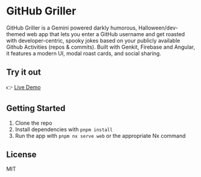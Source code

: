 # GitHub Griller

GitHub Griller is a Gemini powered darkly humorous, Halloween/dev-themed web app
that lets you enter a GitHub username and get roasted with developer-centric,
spooky jokes based on your publicly available Github Activities (repos & commits). Built with Genkit, Firebase and Angular, it features a
modern UI, modal roast cards, and social sharing.

## Try it out

👉 [Live Demo](https://github-griller--github-griller.europe-west4.hosted.app/)

## Getting Started

1. Clone the repo
2. Install dependencies with `pnpm install`
3. Run the app with `pnpm nx serve web` or the appropriate Nx command

## License

MIT
